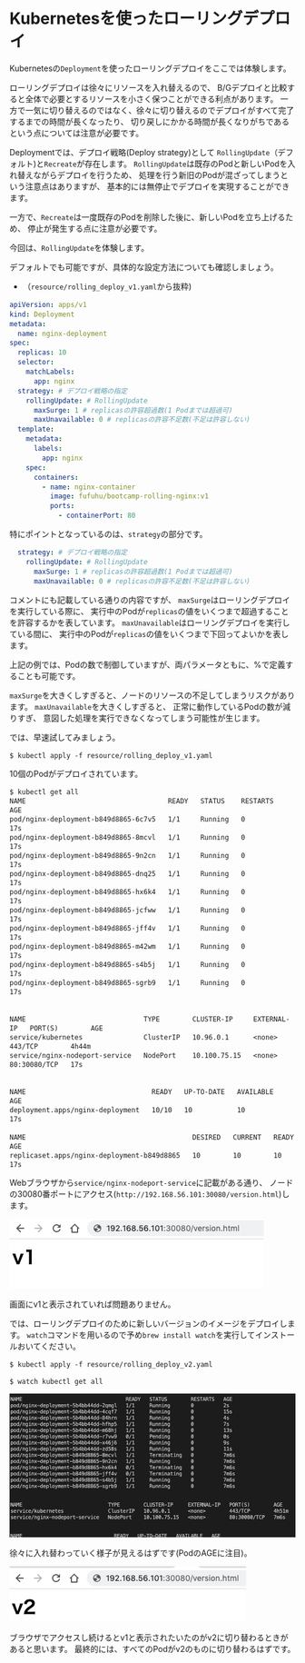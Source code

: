 # Kubernetesを使ったローリングデプロイ

Kubernetesの`Deployment`を使ったローリングデプロイをここでは体験します。

ローリングデプロイは徐々にリソースを入れ替えるので、
B/Gデプロイと比較すると全体で必要とするリソースを小さく保つことができる利点があります。
一方で一気に切り替えるのではなく、徐々に切り替えるのでデプロイがすべて完了するまでの時間が長くなったり、
切り戻しにかかる時間が長くなりがちであるという点については注意が必要です。

Deploymentでは、デプロイ戦略(Deploy strategy)として
`RollingUpdate`（デフォルト)と`Recreate`が存在します。
`RollingUpdate`は既存のPodと新しいPodを入れ替えながらデプロイを行うため、
処理を行う新旧のPodが混ざってしまうという注意点はありますが、
基本的には無停止でデプロイを実現することができます。

一方で、`Recreate`は一度既存のPodを削除した後に、新しいPodを立ち上げるため、
停止が発生する点に注意が必要です。

今回は、`RollingUpdate`を体験します。

デフォルトでも可能ですが、具体的な設定方法についても確認しましょう。

+ （`resource/rolling_deploy_v1.yaml`から抜粋)
```yaml
apiVersion: apps/v1
kind: Deployment
metadata:
  name: nginx-deployment
spec: 
  replicas: 10
  selector:
    matchLabels: 
      app: nginx
  strategy: # デプロイ戦略の指定
    rollingUpdate: # RollingUpdate
      maxSurge: 1 # replicasの許容超過数(1 Podまでは超過可)
      maxUnavailable: 0 # replicasの許容不足数(不足は許容しない)
  template: 
    metadata:
      labels:
        app: nginx
    spec:
      containers: 
        - name: nginx-container
          image: fufuhu/bootcamp-rolling-nginx:v1
          ports: 
            - containerPort: 80
```

特にポイントとなっているのは、`strategy`の部分です。

```yaml
  strategy: # デプロイ戦略の指定
    rollingUpdate: # RollingUpdate
      maxSurge: 1 # replicasの許容超過数(1 Podまでは超過可)
      maxUnavailable: 0 # replicasの許容不足数(不足は許容しない)
```

コメントにも記載している通りの内容ですが、
`maxSurge`はローリングデプロイを実行している際に、
実行中のPodが`replicas`の値をいくつまで超過することを許容するかを表しています。
`maxUnavailable`はローリングデプロイを実行している間に、
実行中のPodが`replicas`の値をいくつまで下回ってよいかを表します。

上記の例では、Podの数で制御していますが、両パラメータともに、%で定義することも可能です。

`maxSurge`を大きくしすぎると、ノードのリソースの不足してしまうリスクがあります。
`maxUnavailable`を大きくしすぎると、
正常に動作しているPodの数が減りすぎ、
意図した処理を実行できなくなってしまう可能性が生じます。

では、早速試してみましょう。

```console
$ kubectl apply -f resource/rolling_deploy_v1.yaml
```

10個のPodがデプロイされています。

```console
$ kubectl get all
NAME                                   READY   STATUS    RESTARTS   AGE
pod/nginx-deployment-b849d8865-6c7v5   1/1     Running   0          17s
pod/nginx-deployment-b849d8865-8mcvl   1/1     Running   0          17s
pod/nginx-deployment-b849d8865-9n2cn   1/1     Running   0          17s
pod/nginx-deployment-b849d8865-dnq25   1/1     Running   0          17s
pod/nginx-deployment-b849d8865-hx6k4   1/1     Running   0          17s
pod/nginx-deployment-b849d8865-jcfww   1/1     Running   0          17s
pod/nginx-deployment-b849d8865-jff4v   1/1     Running   0          17s
pod/nginx-deployment-b849d8865-m42wm   1/1     Running   0          17s
pod/nginx-deployment-b849d8865-s4b5j   1/1     Running   0          17s
pod/nginx-deployment-b849d8865-sgrb9   1/1     Running   0          17s


NAME                             TYPE        CLUSTER-IP     EXTERNAL-IP   PORT(S)        AGE
service/kubernetes               ClusterIP   10.96.0.1      <none>        443/TCP        4h44m
service/nginx-nodeport-service   NodePort    10.100.75.15   <none>        80:30080/TCP   17s


NAME                               READY   UP-TO-DATE   AVAILABLE   AGE
deployment.apps/nginx-deployment   10/10   10           10          17s

NAME                                         DESIRED   CURRENT   READY   AGE
replicaset.apps/nginx-deployment-b849d8865   10        10        10      17s
```

Webブラウザから`service/nginx-nodeport-service`に記載がある通り、
ノードの30080番ポートにアクセス(`http://192.168.56.101:30080/version.html`)します。

![](2020-04-15-20-34-21.png)

画面にv1と表示されていれば問題ありません。

では、ローリングデプロイのために新しいバージョンのイメージをデプロイします。
`watch`コマンドを用いるので予め`brew install watch`を実行してインストールおいてください。

```console
$ kubectl apply -f resource/rolling_deploy_v2.yaml
```

```console
$ watch kubectl get all
```

![](2020-04-15-20-39-10.png)

徐々に入れ替わっていく様子が見えるはずです(PodのAGEに注目)。

![](2020-04-15-20-41-36.png)

ブラウザでアクセスし続けるとv1と表示されたいたのがv2に切り替わるときがあると思います。
最終的には、すべてのPodがv2のものに切り替わるはずです。
